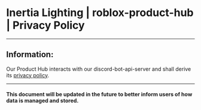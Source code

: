# Inertia Lighting | roblox-product-hub | Privacy Policy

---

## Information:
Our Product Hub interacts with our discord-bot-api-server and shall derive its [privacy policy](../discord-bot-api-server/README.md).

---

#### This document will be updated in the future to better inform users of how data is managed and stored.
